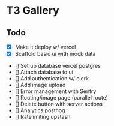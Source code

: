 # T3 Gallery

## Todo

- [X] Make it deploy w/ vercel
- [X] Scaffold basic ui with mock data
- [] Set up database vercel postgres
- [] Attach database to ui
- [] Add authentication w/ clerk
- [] Add image upload
- [] Error management with Sentry
- [] Routing/image page (parallel route)
- [] Delete button with server actions
- [] Analytics posthog
- [] Ratelimiting upstash
